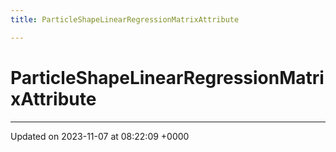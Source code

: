 ```yaml
---
title: ParticleShapeLinearRegressionMatrixAttribute

---
```


# ParticleShapeLinearRegressionMatrixAttribute





-------------------------------

Updated on 2023-11-07 at 08:22:09 +0000